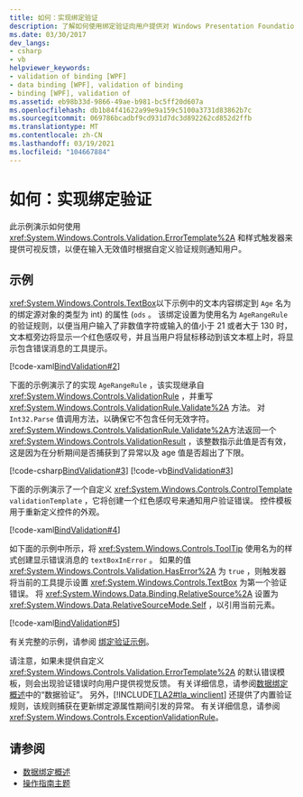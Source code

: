 ```yaml
---
title: 如何：实现绑定验证
description: 了解如何使用绑定验证向用户提供对 Windows Presentation Foundation (WPF) 无效的值。
ms.date: 03/30/2017
dev_langs:
- csharp
- vb
helpviewer_keywords:
- validation of binding [WPF]
- data binding [WPF], validation of binding
- binding [WPF], validation of
ms.assetid: eb98b33d-9866-49ae-b981-bc5ff20d607a
ms.openlocfilehash: db1b84f41622a99e9a159c5100a3731d83862b7c
ms.sourcegitcommit: 069786bcadbf9cd931d7dc3d892262cd852d2ffb
ms.translationtype: MT
ms.contentlocale: zh-CN
ms.lasthandoff: 03/19/2021
ms.locfileid: "104667884"
---
```

# <a name="how-to-implement-binding-validation"></a>如何：实现绑定验证

此示例演示如何使用 <xref:System.Windows.Controls.Validation.ErrorTemplate%2A> 和样式触发器来提供可视反馈，以便在输入无效值时根据自定义验证规则通知用户。

## <a name="example"></a>示例

<xref:System.Windows.Controls.TextBox>以下示例中的文本内容绑定到 `Age` 名为的绑定源对象的类型为 int) 的属性 (`ods` 。 该绑定设置为使用名为 `AgeRangeRule` 的验证规则，以便当用户输入了非数值字符或输入的值小于 21 或者大于 130 时，文本框旁边将显示一个红色感叹号，并且当用户将鼠标移动到该文本框上时，将显示包含错误消息的工具提示。

[!code-xaml[BindValidation#2](~/samples/snippets/csharp/VS_Snippets_Wpf/BindValidation/CSharp/Window1.xaml#2)]

下面的示例演示了的实现 `AgeRangeRule` ，该实现继承自 <xref:System.Windows.Controls.ValidationRule> ，并重写 <xref:System.Windows.Controls.ValidationRule.Validate%2A> 方法。 对 `Int32.Parse` 值调用方法，以确保它不包含任何无效字符。 <xref:System.Windows.Controls.ValidationRule.Validate%2A>方法返回一个 <xref:System.Windows.Controls.ValidationResult> ，该整数指示此值是否有效，这是因为在分析期间是否捕获到了异常以及 age 值是否超出了下限。

[!code-csharp[BindValidation#3](~/samples/snippets/csharp/VS_Snippets_Wpf/BindValidation/CSharp/AgeRangeRule.cs#3)]
[!code-vb[BindValidation#3](~/samples/snippets/visualbasic/VS_Snippets_Wpf/BindValidation/VisualBasic/AgeRangeRule.vb#3)]

下面的示例演示了一个自定义 <xref:System.Windows.Controls.ControlTemplate> `validationTemplate` ，它将创建一个红色感叹号来通知用户验证错误。 控件模板用于重新定义控件的外观。

[!code-xaml[BindValidation#4](~/samples/snippets/csharp/VS_Snippets_Wpf/BindValidation/CSharp/Window1.xaml#4)]

如下面的示例中所示，将 <xref:System.Windows.Controls.ToolTip> 使用名为的样式创建显示错误消息的 `textBoxInError` 。 如果的值 <xref:System.Windows.Controls.Validation.HasError%2A> 为 `true` ，则触发器将当前的工具提示设置 <xref:System.Windows.Controls.TextBox> 为第一个验证错误。 将 <xref:System.Windows.Data.Binding.RelativeSource%2A> 设置为 <xref:System.Windows.Data.RelativeSourceMode.Self> ，以引用当前元素。

[!code-xaml[BindValidation#5](~/samples/snippets/csharp/VS_Snippets_Wpf/BindValidation/CSharp/Window1.xaml#5)]

有关完整的示例，请参阅 [绑定验证示例](https://github.com/Microsoft/WPF-Samples/tree/master/Data%20Binding/BindValidation)。
  
请注意，如果未提供自定义 <xref:System.Windows.Controls.Validation.ErrorTemplate%2A> 的默认错误模板，则会出现验证错误时向用户提供视觉反馈。 有关详细信息，请参阅[数据绑定概述](/dotnet/desktop-wpf/data/data-binding-overview)中的“数据验证”。 另外，[!INCLUDE[TLA2#tla_winclient](../../../includes/tla2sharptla-winclient-md.md)] 还提供了内置验证规则，该规则捕获在更新绑定源属性期间引发的异常。 有关详细信息，请参阅 <xref:System.Windows.Controls.ExceptionValidationRule>。

## <a name="see-also"></a>请参阅

- [数据绑定概述](/dotnet/desktop-wpf/data/data-binding-overview)
- [操作指南主题](data-binding-how-to-topics.md)
